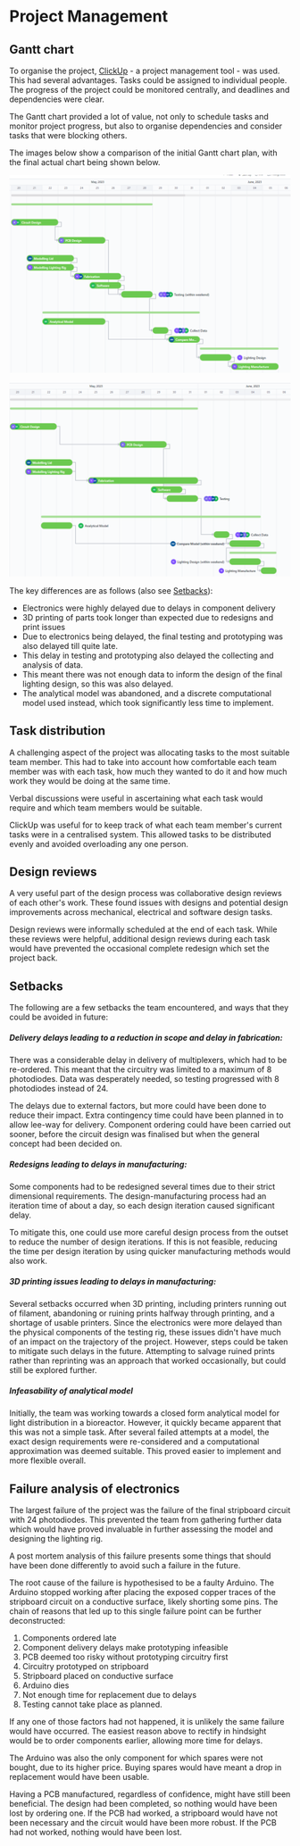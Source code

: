 # Project Management


## Gantt chart
To organise the project, [ClickUp](https://clickup.com/) - a project management tool - was used. This had several advantages. Tasks could be assigned to individual people. The progress of the project could be monitored centrally, and deadlines and dependencies were clear.

The Gantt chart provided a lot of value, not only to schedule tasks and monitor project progress, but also to organise dependencies and consider tasks that were blocking others.

The images below show a comparison of the initial Gantt chart plan, with the final actual chart being shown below.

![Initial chart](images/InitialGantt.png)

![Final chart](images/FinalGantt.png)



The key differences are as follows (also see [Setbacks](#setbacks)):
- Electronics were highly delayed due to delays in component delivery
- 3D printing of parts took longer than expected due to redesigns and print issues
- Due to electronics being delayed, the final testing and prototyping was also delayed till quite late.
- This delay in testing and prototyping also delayed the collecting and analysis of data.
- This meant there was not enough data to inform the design of the final lighting design, so this was also delayed.
- The analytical model was abandoned, and a discrete computational model used instead, which took significantly less time to implement.


## Task distribution

A challenging aspect of the project was allocating tasks to the most suitable team member. This had to take into account how comfortable each team member was with each task, how much they wanted to do it and how much work they would be doing at the same time.

Verbal discussions were useful in ascertaining what each task would require and which team members would be suitable.

ClickUp was useful for to keep track of what each team member's current tasks were in a centralised system. This allowed tasks to be distributed evenly and avoided overloading any one person.

## Design reviews

A very useful part of the design process was collaborative design reviews of each other's work. These found issues with designs and potential design improvements across mechanical, electrical and software design tasks. 

Design reviews were informally scheduled at the end of each task. While these reviews were helpful, additional design reviews during each task would have prevented the occasional complete redesign which set the project back.

## Setbacks

The following are a few setbacks the team encountered, and ways that they could be avoided in future:

##### Delivery delays leading to a reduction in scope and delay in fabrication:

There was a considerable delay in delivery of multiplexers, which had to be re-ordered. This meant that the circuitry was limited to a maximum of 8 photodiodes. Data was desperately needed, so testing progressed with 8 photodiodes instead of 24. 

The delays due to external factors, but more could have been done to reduce their impact. Extra contingency time could have been planned in to allow lee-way for delivery. Component ordering could have been carried out sooner, before the circuit design was finalised but when the general concept had been decided on.

##### Redesigns leading to delays in manufacturing:

Some components had to be redesigned several times due to their strict dimensional requirements. The design-manufacturing process had an iteration time of about a day, so each design iteration caused significant delay. 

To mitigate this, one could use more careful design process from the outset to reduce the number of design iterations. If this is not feasible, reducing the time per design iteration by using quicker manufacturing methods would also work.

##### 3D printing issues leading to delays in manufacturing:

Several setbacks occurred when 3D printing, including printers running out of filament, abandoning or ruining prints halfway through printing, and a shortage of usable printers. 
Since the electronics were more delayed than the physical components of the testing rig, these issues didn't have much of an impact on the trajectory of the project. However, steps could be taken to mitigate such delays in the future.
Attempting to salvage ruined prints rather than reprinting was an approach that worked occasionally, but could still be explored further.

##### Infeasability of analytical model

Initially, the team was working towards a closed form analytical model for light distribution in a bioreactor. However, it quickly became apparent that this was not a simple task. After several failed attempts at a model, the exact design requirements were re-considered and a computational approximation was deemed suitable. This proved easier to implement and more flexible overall.

## Failure analysis of electronics

The largest failure of the project was the failure of the final stripboard circuit with 24 photodiodes. This prevented the team from gathering further data which would have proved invaluable in further assessing the model and designing the lighting rig. 

A post mortem analysis of this failure presents some things that should have been done differently to avoid such a failure in the future.

The root cause of the failure is hypothesised to be a faulty Arduino. The Arduino stopped working after placing the exposed copper traces of the stripboard circuit on a conductive surface, likely shorting some pins. The chain of reasons that led up to this single failure point can be further deconstructed: 

1. Components ordered late
2. Component delivery delays make prototyping infeasible
3. PCB deemed too risky without prototyping circuitry first
4. Circuitry prototyped on stripboard
5. Stripboard placed on conductive surface
6. Arduino dies
7. Not enough time for replacement due to delays
8. Testing cannot take place as planned.

If any one of those factors had not happened, it is unlikely the same failure would have occurred. The easiest reason above to rectify in hindsight would be to order components earlier, allowing more time for delays. 

The Arduino was also the only component for which spares were not bought, due to its higher price. Buying spares would have meant a drop in replacement would have been usable. 

Having a PCB manufactured, regardless of confidence, might have still been beneficial. The design had been completed, so nothing would have been lost by ordering one. If the PCB had worked, a stripboard would have not been necessary and the circuit would have been more robust. If the PCB had not worked, nothing would have been lost.
